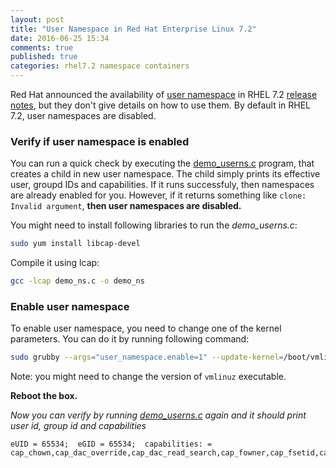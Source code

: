 ```yaml
---
layout: post
title: "User Namespace in Red Hat Enterprise Linux 7.2"
date: 2016-06-25 15:34
comments: true
published: true
categories: rhel7.2 namespace containers 
---
```



Red Hat announced the availability of
[user namespace](https://lwn.net/Articles/532593/) in RHEL 7.2
[release notes](https://access.redhat.com/documentation/en-US/Red_Hat_Enterprise_Linux/7/html-single/7.2_Release_Notes/index.html#technology-preview-kernel),
but they don't give details on how to use them. By default in RHEL 7.2, user
namespaces are disabled.



### Verify if user namespace is enabled
You can run a quick check by executing the
[demo_userns.c](https://lwn.net/Articles/539941/) program, that creates a child
in new user namespace. The child simply prints its effective user, groupd IDs
and capabilities. If it runs successfuly, then namespaces are already enabled
for you. However, if it returns something like `clone: Invalid argument`, **then user
namespaces are disabled.**

You might need to install following libraries to run the *demo_userns.c*:

```sh
sudo yum install libcap-devel
```

Compile it using lcap:
```sh
gcc -lcap demo_ns.c -o demo_ns
```


### Enable user namespace
To enable user namespace, you need to change one of the kernel parameters. You
can do it by running following command:


```sh
sudo grubby --args="user_namespace.enable=1" --update-kernel=/boot/vmlinuz-3.10.0-327.el7.x86_64
```

Note: you might need to change the version of `vmlinuz` executable.

**Reboot the box.**

*Now you can verify by running [demo_userns.c](https://lwn.net/Articles/539941/)
again and it should print user id, group id and capabilities*

```
eUID = 65534;  eGID = 65534;  capabilities: = cap_chown,cap_dac_override,cap_dac_read_search,cap_fowner,cap_fsetid,cap_kill,cap_setgid,cap_setuid,cap_setpcap,cap_linux_immutable,cap_net_bind_service,cap_net_broadcast,cap_net_admin,cap_net_raw,cap_ipc_lock,cap_ipc_owner,cap_sys_module,cap_sys_rawio,cap_sys_chroot,cap_sys_ptrace,cap_sys_pacct,cap_sys_admin,cap_sys_boot,cap_sys_nice,cap_sys_resource,cap_sys_time,cap_sys_tty_config,cap_mknod,cap_lease,cap_audit_write,cap_audit_control,cap_setfcap,cap_mac_override,cap_mac_admin,cap_syslog,35,36+ep
```
